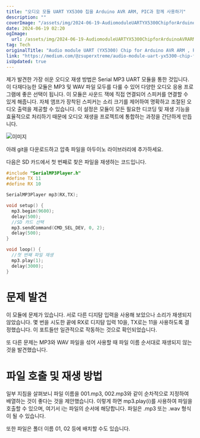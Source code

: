 ```yaml
---
title: "오디오 모듈 UART YX5300 칩을 Arduino AVR ARM, PIC과 함께 사용하기"
description: ""
coverImage: "/assets/img/2024-06-19-AudiomoduleUARTYX5300ChipforArduinoAVRARMPIC_0.png"
date: 2024-06-19 02:20
ogImage:
  url: /assets/img/2024-06-19-AudiomoduleUARTYX5300ChipforArduinoAVRARMPIC_0.png
tag: Tech
originalTitle: "Audio module UART (YX5300) Chip for Arduino AVR ARM , PIC"
link: "https://medium.com/@zsuperxtreme/audio-module-uart-yx5300-chip-for-arduino-avr-arm-pic-280399af9c77"
isUpdated: true
---
```


제가 발견한 가장 쉬운 오디오 재생 방법은 Serial MP3 UART 모듈을 통한 것입니다. 이 다재다능한 모듈은 MP3 및 WAV 파일 모두를 다룰 수 있어 다양한 오디오 응용 프로그램에 좋은 선택이 됩니다. 이 모듈은 사운드 잭에 직접 연결되어 스피커를 연결할 수 있게 해줍니다. 자체 앰프가 장착된 스피커는 소리 크기를 제어하여 명확하고 조절된 오디오 출력을 제공할 수 있습니다. 이 설정은 모듈이 모든 필요한 디코딩 및 재생 기능을 효율적으로 처리하기 때문에 오디오 재생을 프로젝트에 통합하는 과정을 간단하게 만듭니다.

![이미지](/assets/img/2024-06-19-AudiomoduleUARTYX5300ChipforArduinoAVRARMPIC_0.png)

아래 git을 다운로드하고 압축 파일을 아두이노 라이브러리에 추가하세요.

다음은 SD 카드에서 첫 번째로 찾은 파일을 재생하는 코드입니다.

<!-- cozy-coder - 수평 -->

<ins class="adsbygoogle"
     style="display:block"
     data-ad-client="ca-pub-4877378276818686"
     data-ad-slot="1107185301"
     data-ad-format="auto"
     data-full-width-responsive="true"></ins>

<script>
     (adsbygoogle = window.adsbygoogle || []).push({});
</script>

```cpp
#include "SerialMP3Player.h"
#define TX 11
#define RX 10

SerialMP3Player mp3(RX,TX);

void setup() {
  mp3.begin(9600);
  delay(500);
  //SD 카드 선택
  mp3.sendCommand(CMD_SEL_DEV, 0, 2);
  delay(500);
}

void loop() {
  //첫 번째 파일 재생
  mp3.play(1);
  delay(3000);
}
```

# 문제 발견

이 모듈에 문제가 있습니다. 서로 다른 디지턈 입력을 사용해 보았으나 소리가 재생되지 않았습니다. 몇 번을 시도한 끝에 RX로 디지턈 입력 10을, TX로는 11을 사용하도록 결정했습니다. 이 포트들만 일관적으로 작동하는 것으로 확인되었습니다.

또 다른 문제는 MP3와 WAV 파일을 섞어 사용할 때 파일 이름 순서대로 재생되지 않는 것을 발견했습니다.

<!-- cozy-coder - 수평 -->

<ins class="adsbygoogle"
     style="display:block"
     data-ad-client="ca-pub-4877378276818686"
     data-ad-slot="1107185301"
     data-ad-format="auto"
     data-full-width-responsive="true"></ins>

<script>
     (adsbygoogle = window.adsbygoogle || []).push({});
</script>

# 파일 호출 및 재생 방법

일부 지침을 살펴보니 파일 이름을 001.mp3, 002.mp3와 같이 순차적으로 지정하여 배열하는 것이 좋다는 것을 제안했습니다. 이렇게 하면 mp3.play(i)를 사용하여 파일을 호출할 수 있으며, 여기서 i는 파일의 순서에 해당합니다. 파일은 .mp3 또는 .wav 형식이 될 수 있습니다.

또한 파일은 폴더 이름 01, 02 등에 배치할 수도 있습니다.
